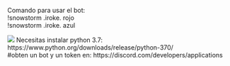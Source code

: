 Comando para usar el bot: 
<br>
!snowstorm .iroke. rojo
<br>
!snowstorm .iroke. azul
<br>

<img src="https://i.imgur.com/R1IcirS.png">
Necesitas instalar python 3.7: https://www.python.org/downloads/release/python-370/
<br>
#obten un bot y un token en: https://discord.com/developers/applications
